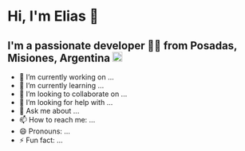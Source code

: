 # Hi, I'm Elias 👋
## I'm a passionate developer 👨‍💻 from Posadas, Misiones, Argentina <img src="https://image.flaticon.com/icons/svg/164/164900.svg" width="20"/>
 

- 🔭 I’m currently working on ...
- 🌱 I’m currently learning ...
- 👯 I’m looking to collaborate on ...
- 🤔 I’m looking for help with ...
- 💬 Ask me about ...
- 📫 How to reach me: ...
- 😄 Pronouns: ...
- ⚡ Fun fact: ...
